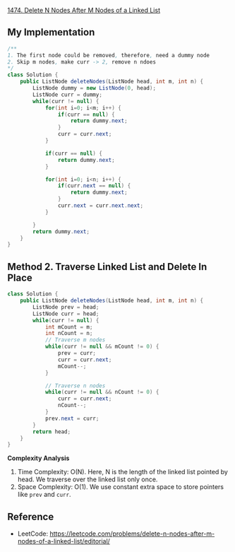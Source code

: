 [1474. Delete N Nodes After M Nodes of a Linked List](https://leetcode.com/problems/delete-n-nodes-after-m-nodes-of-a-linked-list/description/)


## My Implementation
```java
/**
1. The first node could be removed, therefore, need a dummy node
2. Skip m nodes, make curr -> 2, remove n ndoes
*/
class Solution {
    public ListNode deleteNodes(ListNode head, int m, int n) {
        ListNode dummy = new ListNode(0, head);
        ListNode curr = dummy;
        while(curr != null) {
            for(int i=0; i<m; i++) {
                if(curr == null) {
                    return dummy.next;
                }
                curr = curr.next;
            }

            if(curr == null) {
                return dummy.next;
            }

            for(int i=0; i<n; i++) {
                if(curr.next == null) {
                    return dummy.next;
                }
                curr.next = curr.next.next;
            }

        }
        return dummy.next;
    }
}
```


## Method 2. Traverse Linked List and Delete In Place
```java
class Solution {
    public ListNode deleteNodes(ListNode head, int m, int n) {
        ListNode prev = head;
        ListNode curr = head;
        while(curr != null) {
            int mCount = m;
            int nCount = n;
            // Traverse m nodes
            while(curr != null && mCount != 0) {
                prev = curr;
                curr = curr.next;
                mCount--;
            }

            // Traverse n nodes
            while(curr != null && nCount != 0) {
                curr = curr.next;
                nCount--;
            }
            prev.next = curr;
        }
        return head;
    }
}
```
**Complexity Analysis**
1. Time Complexity: O(N). Here, N is the length of the linked list pointed by head. We traverse over the linked list only once.
2. Space Complexity: O(1). We use constant extra space to store pointers like `prev` and `curr`.


## Reference
* LeetCode: https://leetcode.com/problems/delete-n-nodes-after-m-nodes-of-a-linked-list/editorial/
